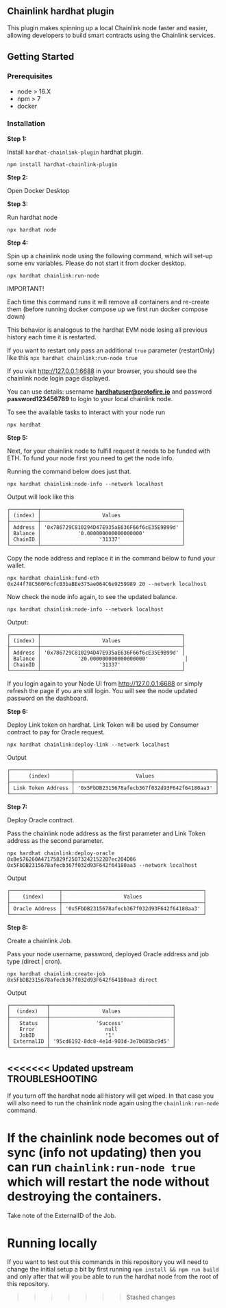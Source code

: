 ## Chainlink hardhat plugin

This plugin makes spinning up a local Chainlink node faster and easier, allowing developers to build smart contracts using the Chainlink services.

## Getting Started

### Prerequisites

- node > 16.X
- npm > 7
- docker

### Installation

**Step 1:**

Install `hardhat-chainlink-plugin` hardhat plugin.

```console
npm install hardhat-chainlink-plugin
```

**Step 2:**

Open Docker Desktop

**Step 3:**

Run hardhat node

```console
npx hardhat node
```

**Step 4:**

Spin up a chainlink node using the following command, which will set-up some env variables. Please do not start it from docker desktop. 

```console
npx hardhat chainlink:run-node
```
IMPORTANT! 

Each time this command runs it will remove all containers and re-create them (before running docker compose up we first run docker compose down)

This behavior is analogous to the hardhat EVM node losing all previous history each time it is restarted.

If you want to restart only pass an additional `true` parameter (restartOnly) like this `npx hardhat chainlink:run-node true`

If you visit http://127.0.0.1:6688 in your browser, you should see the chainlink node login page displayed.

You can use details: username **hardhatuser@protofire.io** and password **password123456789** to login to your local chainlink node.

To see the available tasks to interact with your node run

```console
npx hardhat
```

**Step 5:**

Next, for your chainlink node to fulfill request it needs to be funded with ETH. To fund your node first you need to get the node info.

Running the command below does just that.

```console
npx hardhat chainlink:node-info --network localhost
```

Output will look like this

```console
┌─────────┬──────────────────────────────────────────────┐
│ (index) │                    Values                    │
├─────────┼──────────────────────────────────────────────┤
│ Address │ '0x786729C810294D47E935aE636F66f6cE35E9B99d' │
│ Balance │            '0.000000000000000000'            │
│ ChainID │                   '31337'                    │
└─────────┴──────────────────────────────────────────────┘
```

Copy the node address and replace it in the command below to fund your wallet.

```console
npx hardhat chainlink:fund-eth 0x244f78C560F6cfcB3baBEe375ae064C6e9259989 20 --network localhost
```

Now check the node info again, to see the updated balance.

```console
npx hardhat chainlink:node-info --network localhost
```

Output:

```console
┌─────────┬──────────────────────────────────────────────┐
│ (index) │                    Values                    │
├─────────┼──────────────────────────────────────────────┤
│ Address │ '0x786729C810294D47E935aE636F66f6cE35E9B99d' │
│ Balance │            '20.000000000000000000'            │
│ ChainID │                   '31337'                    │
└─────────┴──────────────────────────────────────────────┘
```

If you login again to your Node UI from http://127.0.0.1:6688 or simply refresh the page if you are still login. You will see the node updated password on the dashboard.

**Step 6:**

Deploy Link token on hardhat. Link Token will be used by Consumer contract to pay for Oracle request.

```console
npx hardhat chainlink:deploy-link --network localhost
```

Output

```console
┌────────────────────┬──────────────────────────────────────────────┐
│      (index)       │                    Values                    │
├────────────────────┼──────────────────────────────────────────────┤
│ Link Token Address │ '0x5FbDB2315678afecb367f032d93F642f64180aa3' │
└────────────────────┴──────────────────────────────────────────────┘
```

**Step 7:**

Deploy Oracle contract.

Pass the chainlink node address as the first parameter and Link Token address as the second parameter.

```console
npx hardhat chainlink:deploy-oracle 0xBe576260A47175829f250732421522B7ec204D06 0x5FbDB2315678afecb367f032d93F642f64180aa3 --network localhost
```

Output

```console
┌────────────────┬──────────────────────────────────────────────┐
│    (index)     │                    Values                    │
├────────────────┼──────────────────────────────────────────────┤
│ Oracle Address │ '0x5FbDB2315678afecb367f032d93F642f64180aa3' │
└────────────────┴──────────────────────────────────────────────┘
```

**Step 8:**

Create a chainlink Job.

Pass your node username, password, deployed Oracle address and job type (direct | cron).

```console
npx hardhat chainlink:create-job 0x5FbDB2315678afecb367f032d93F642f64180aa3 direct
```

Output

```console
┌────────────┬────────────────────────────────────────┐
│  (index)   │                 Values                 │
├────────────┼────────────────────────────────────────┤
│   Status   │               'Success'                │
│   Error    │                  null                  │
│   JobID    │                  '1'                   │
│ ExternalID │ '95cd6192-8dc8-4e1d-903d-3e7b885bc9d5' │
└────────────┴────────────────────────────────────────┘
```

<<<<<<< Updated upstream
TROUBLESHOOTING
--------

If you turn off the hardhat node all history will get wiped. In that case you will also need to run the chainlink node again using the `chainlink:run-node` command.

If the chainlink node becomes out of sync (info not updating) then you can run `chainlink:run-node true` which will restart the node without destroying the containers.
=======
Take note of the ExternalID of the Job.


Running locally
===============

If you want to test out this commands in this repository you will need to change the initial setup a bit by first running `npm install && npm run build` and only after that will you be able to run the hardhat node from the root of this repository. 
>>>>>>> Stashed changes
